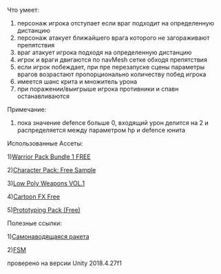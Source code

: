 Что умеет:

1) персонаж игрока отступает если враг подходит на определенную дистанцию
2) персонаж атакует ближайшего врага которого не загораживают препятствия
3) враг атакует игрока подходя на определенную дистанцию
4) игрок и враги двигаются по navMesh сетке обходя препятствия 
5) если игрок побеждает, при пре перезапуске сцены параметры врагов возрастают пропорционально количеству побед игрока
6) имеется шанс крита и множитель урона
7) при поражении/выигрыше игрока противники и спавн останавливаются

Примечание:

1) пока значение defence больше 0, входящий урон делится на 2 и распределяется между параметром hp и defence юнита


Использованные Ассеты:

1)[Warrior Pack Bundle 1 FREE](https://assetstore.unity.com/packages/3d/animations/warrior-pack-bundle-1-free-36405)

2)[Character Pack: Free Sample](https://assetstore.unity.com/packages/3d/characters/humanoids/character-pack-free-sample-79870)

3)[Low Poly Weapons VOL.1](https://assetstore.unity.com/packages/3d/props/guns/low-poly-weapons-vol-1-151980)

4)[Cartoon FX Free](https://assetstore.unity.com/packages/vfx/particles/cartoon-fx-free-109565)

5)[Prototyping Pack (Free)](https://assetstore.unity.com/packages/3d/prototyping-pack-free-94277)

 
Полезные ссылки:

1)[Самонаводящаяся ракета](https://unity3dschool.ru/sozdaniye-samonavodyashcheysya-rakety-v-unity.html)

2)[FSM](http://wiki.unity3d.com/index.php/Finite_State_Machine)


проверено на версии Unity 2018.4.27f1

  


